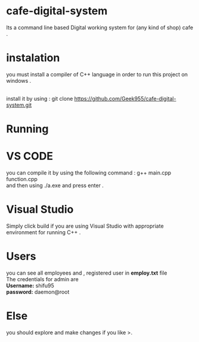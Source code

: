 # cafe-digital-system
Its a command line based Digital working system for (any kind of shop) cafe .

# instalation 
you must install a compiler of C++ language in order to run this project on windows .<br><br>

install it by using : git clone https://github.com/Geek955/cafe-digital-system.git

# Running
# VS CODE
you can compile it by using the following command : g++ main.cpp function.cpp<br> 
and then using ./a.exe and press enter .

# Visual Studio
Simply click build if you are using Visual Studio with appropriate environment for running C++ .

# Users 
 you can see all employees and , registered user in **employ.txt** file<br>
 The credentials for admin are <br>
**Username:** shifu95<br>
**password:** daemon@root  <br>

# Else 
you should explore and  make changes if you like >.

